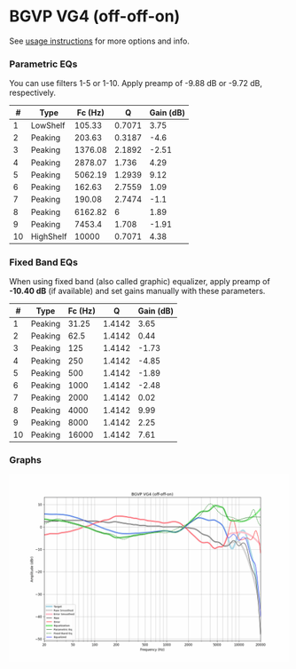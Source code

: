 # BGVP VG4 (off-off-on)
See [usage instructions](https://github.com/jaakkopasanen/AutoEq#usage) for more options and info.

### Parametric EQs
You can use filters 1-5 or 1-10. Apply preamp of -9.88 dB or -9.72 dB, respectively.

|   # | Type      |   Fc (Hz) |      Q |   Gain (dB) |
|-----|-----------|-----------|--------|-------------|
|   1 | LowShelf  |    105.33 | 0.7071 |        3.75 |
|   2 | Peaking   |    203.63 | 0.3187 |       -4.6  |
|   3 | Peaking   |   1376.08 | 2.1892 |       -2.51 |
|   4 | Peaking   |   2878.07 | 1.736  |        4.29 |
|   5 | Peaking   |   5062.19 | 1.2939 |        9.12 |
|   6 | Peaking   |    162.63 | 2.7559 |        1.09 |
|   7 | Peaking   |    190.08 | 2.7474 |       -1.1  |
|   8 | Peaking   |   6162.82 | 6      |        1.89 |
|   9 | Peaking   |   7453.4  | 1.708  |       -1.91 |
|  10 | HighShelf |  10000    | 0.7071 |        4.38 |

### Fixed Band EQs
When using fixed band (also called graphic) equalizer, apply preamp of **-10.40 dB** (if available) and set gains manually with these parameters.

|   # | Type    |   Fc (Hz) |      Q |   Gain (dB) |
|-----|---------|-----------|--------|-------------|
|   1 | Peaking |     31.25 | 1.4142 |        3.65 |
|   2 | Peaking |     62.5  | 1.4142 |        0.44 |
|   3 | Peaking |    125    | 1.4142 |       -1.73 |
|   4 | Peaking |    250    | 1.4142 |       -4.85 |
|   5 | Peaking |    500    | 1.4142 |       -1.89 |
|   6 | Peaking |   1000    | 1.4142 |       -2.48 |
|   7 | Peaking |   2000    | 1.4142 |        0.02 |
|   8 | Peaking |   4000    | 1.4142 |        9.99 |
|   9 | Peaking |   8000    | 1.4142 |        2.25 |
|  10 | Peaking |  16000    | 1.4142 |        7.61 |

### Graphs
![](./BGVP%20VG4%20(off-off-on).png)
